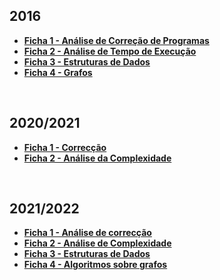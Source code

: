 ## 2016
* [**Ficha 1 - Análise de Correção de Programas**](Ficha1-2016.pdf)
* [**Ficha 2 - Análise de Tempo de Execução**](Ficha2-2016.pdf)
* [**Ficha 3 - Estruturas de Dados**](Ficha3-2016.pdf)
* [**Ficha 4 - Grafos**](Ficha4-2016.pdf)

<br>

## 2020/2021
* [**Ficha 1 - Correcção**](Ficha1_2021.pdf)
* [**Ficha 2 - Análise da Complexidade**](Ficha2-2021.pdf)

<br>

## 2021/2022
* [**Ficha 1 - Análise de correcção**](Ficha1_2122.pdf)
* [**Ficha 2 - Análise de Complexidade**](Ficha2_2122.pdf)
* [**Ficha 3 - Estruturas de Dados**](Ficha3_2122.pdf)
* [**Ficha 4 - Algoritmos sobre grafos**](Ficha4_2122.pdf)
